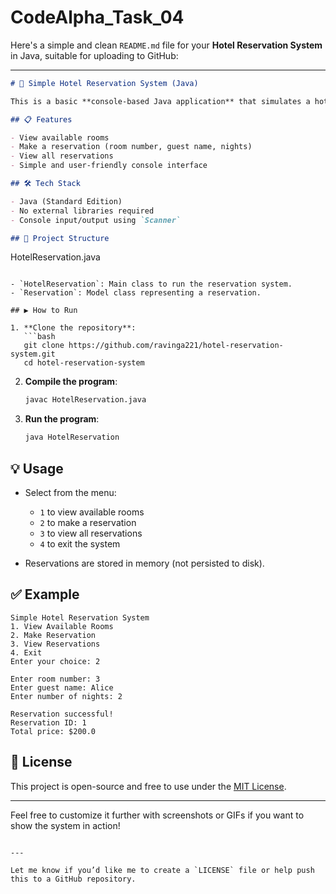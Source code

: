 # CodeAlpha_Task_04

Here's a simple and clean `README.md` file for your **Hotel Reservation System** in Java, suitable for uploading to GitHub:

---

```markdown
# 🏨 Simple Hotel Reservation System (Java)

This is a basic **console-based Java application** that simulates a hotel room reservation system. Users can view available rooms, make reservations, and see all existing bookings.

## 📋 Features

- View available rooms
- Make a reservation (room number, guest name, nights)
- View all reservations
- Simple and user-friendly console interface

## 🛠️ Tech Stack

- Java (Standard Edition)
- No external libraries required
- Console input/output using `Scanner`

## 📁 Project Structure

```

HotelReservation.java

````

- `HotelReservation`: Main class to run the reservation system.
- `Reservation`: Model class representing a reservation.

## ▶️ How to Run

1. **Clone the repository**:
   ```bash
   git clone https://github.com/ravinga221/hotel-reservation-system.git
   cd hotel-reservation-system
````

2. **Compile the program**:

   ```bash
   javac HotelReservation.java
   ```

3. **Run the program**:

   ```bash
   java HotelReservation
   ```

## 💡 Usage

* Select from the menu:

  * `1` to view available rooms
  * `2` to make a reservation
  * `3` to view all reservations
  * `4` to exit the system

* Reservations are stored in memory (not persisted to disk).

## ✅ Example

```
Simple Hotel Reservation System
1. View Available Rooms
2. Make Reservation
3. View Reservations
4. Exit
Enter your choice: 2

Enter room number: 3
Enter guest name: Alice
Enter number of nights: 2

Reservation successful!
Reservation ID: 1
Total price: $200.0
```

## 🧾 License

This project is open-source and free to use under the [MIT License](LICENSE).

---

Feel free to customize it further with screenshots or GIFs if you want to show the system in action!

```

---

Let me know if you’d like me to create a `LICENSE` file or help push this to a GitHub repository.
```
